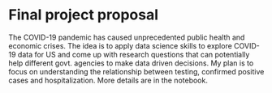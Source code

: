 # Final project proposal
The COVID-19 pandemic has caused unprecedented public health and economic crises. The idea is to apply data science skills to explore COVID-19 data for US and come up with research questions that can potentially help  different govt. agencies to make data driven decisions. My plan is to focus on understanding the relationship between testing, confirmed positive cases and hospitalization. More details are in the notebook.


